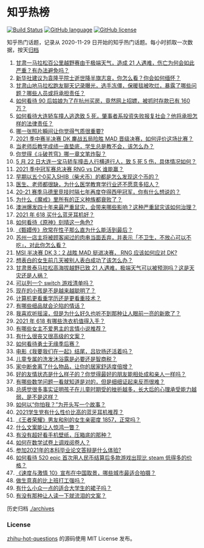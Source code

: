# 知乎热榜
[![Build Status](https://github.com/ToWeLong/zhihu-hot-questions/workflows/CI/badge.svg)](https://github.com/ToWeLong/zhihu-hot-questions/actions)
[![GitHub language](https://img.shields.io/badge/language-golang-orange.svg)](https://golang.org/)
[![GitHub license](https://img.shields.io/github/license/ToWeLong/zhihu-hot-questions)](https://github.com/ToWeLong/zhihu-hot-questions/blob/main/LICENSE)

知乎热门话题，记录从 2020-11-29 日开始的知乎热门话题。每小时抓取一次数据，按天[归档](./archives)

<!-- BEGIN -->

1. [甘肃一马拉松百公里越野赛由于极端天气，造成 21 人遇难，伤亡为何会如此严重？有办法避免吗？](https://www.zhihu.com/question/460921357)
1. [新华社建议为袁隆平院士逝世降半旗志哀，你怎么看？你会如何缅怀？](https://www.zhihu.com/question/460853429)
1. [甘肃山地马拉松跑友聊天记录曝光，选手冻僵，保暖毯被吹烂，暴露了哪些问题？哪些人员或将承担责任？](https://www.zhihu.com/question/460936873)
1. [如何看待 90 后姑娘为了在杭州买房，竟然网上招嫖，被抓时存款已有 160 万？](https://www.zhihu.com/question/460671555)
1. [如何看待大连轿车撞人逃逸致 5 死，肇事者系投资失败报复社会？他将承担怎样的法律责任？](https://www.zhihu.com/question/460975066)
1. [哪一张照片瞬间让你觉得气质很重要?](https://www.zhihu.com/question/297341335)
1. [2021 季中赛半决赛 DK 鏖战五局险胜 MAD 晋级决赛，如何评价这场比赛？](https://www.zhihu.com/question/460860760)
1. [当老师后教学成绩一直垫底，学生总是教不会，该怎么办？](https://www.zhihu.com/question/454011860)
1. [你觉得《斗破苍穹》哪一章文笔炸裂？](https://www.zhihu.com/question/455079084)
1. [5 月 22 日大连一宝马轿车撞击人行横道行人，致 5 死 5 伤，具体情况如何？](https://www.zhihu.com/question/460803059)
1. [2021 季中冠军赛总决赛 RNG vs DK 谁能赢？](https://www.zhihu.com/question/460911288)
1. [早期以五个0买入SHIB（柴犬币）的都是怎么发现这个币的？](https://www.zhihu.com/question/459885822)
1. [医生、老师都很缺，为什么医学教育学行业还不愿意多招人？](https://www.zhihu.com/question/455946878)
1. [20-21 赛季马德里竞技时隔七年再度夺得西甲冠军，你有什么想说的？](https://www.zhihu.com/question/460927424)
1. [为什么《魔戒》里所有的正义种族都衰败了？](https://www.zhihu.com/question/457060439)
1. [澳洲爆发四十年来最严重鼠灾，会带来哪些影响？这种严重鼠灾该如何治理？](https://www.zhihu.com/question/460691340)
1. [2021 年 618 买什么蓝牙耳机好？](https://www.zhihu.com/question/454900249)
1. [如何看待《原神》刻晴这一角色?](https://www.zhihu.com/question/421862145)
1. [《甄嬛传》欣常在性子那么直为什么能活到最后？](https://www.zhihu.com/question/459465431)
1. [苏州一店主将被顾客闻过的肉串当面丢弃，并表示「不卫生，不放心可以不吃」，对此你怎么看？](https://www.zhihu.com/question/460604746)
1. [MSI 半决赛 DK 3：2 战胜 MAD 挺进决赛， RNG 应该如何应对 DK?](https://www.zhihu.com/question/460911302)
1. [想表白的女生前几天被别人表白成功了该怎么办？](https://www.zhihu.com/question/457390121)
1. [甘肃景泰马拉松高海拔越野已致 21 人遇难，极端天气可以被预测吗？这是天灾还是人祸？](https://www.zhihu.com/question/460923810)
1. [可以列一个 switch 游戏清单吗？](https://www.zhihu.com/question/454703059)
1. [现在的小孩是不是越来越聪明了？](https://www.zhihu.com/question/454361471)
1. [计算机更看重学历还是更看重技术？](https://www.zhihu.com/question/454783960)
1. [有哪些细品就会沦陷的情话？](https://www.zhihu.com/question/428175362)
1. [我喜欢听摇滚，但是为什么好久也听不到那种让人眼前一亮的新歌了？](https://www.zhihu.com/question/455885166)
1. [2021 年 618 有哪些洗衣机值得入手？](https://www.zhihu.com/question/457255379)
1. [有哪些女主不爱男主的言情小说推荐？](https://www.zhihu.com/question/332914640)
1. [有什么很丧又很高级的文案？](https://www.zhihu.com/question/444780653)
1. [如何看待勇士无缘季后赛？](https://www.zhihu.com/question/460793468)
1. [电影《我要我们在一起》结尾，吕钦扬还活着吗？](https://www.zhihu.com/question/460496887)
1. [儿童专属的洗发沐浴露是必要还是智商税？](https://www.zhihu.com/question/460350405)
1. [家中断舍离了什么物品，让你的居家舒适度倍增？](https://www.zhihu.com/question/455207038)
1. [好的友情状态是什么样子的？你觉得最好的朋友能相处成和亲人一样吗？](https://www.zhihu.com/question/460839642)
1. [有哪些数学问题一看就知道是对的，但是细细证起来反而很难？](https://www.zhihu.com/question/459708225)
1. [总感觉很多事实证明孩子在儿童时期受的挫折越多，长大后的心理承受能力越弱，是不是这样？](https://www.zhihu.com/question/266704437)
1. [如何以“你怕我？”为开头写一个故事？](https://www.zhihu.com/question/460340987)
1. [2021学生党有什么性价比高的蓝牙耳机推荐？](https://www.zhihu.com/question/454899465)
1. [《王者荣耀》男友和别的女生亲密度 1857，正常吗？](https://www.zhihu.com/question/460112550)
1. [什么文案能让人惊鸿一瞥？](https://www.zhihu.com/question/451181423)
1. [有没有超好看手机壁纸，压箱底的那种？](https://www.zhihu.com/question/453445916)
1. [如何在数学试卷上调戏阅卷人？](https://www.zhihu.com/question/37124942)
1. [参加2021年的本科毕业论文答辩是什么体验?](https://www.zhihu.com/question/459519640)
1. [如何看待 520 epic 首次用人民币结算后多款游戏出现比 steam 低得多的价格？](https://www.zhihu.com/question/460584796)
1. [《速度与激情 10》宣布在中国取景，哪些城市最适合拍摄？](https://www.zhihu.com/question/459923679)
1. [做生意真的比上班打工强吗？](https://www.zhihu.com/question/327874416)
1. [有什么小众一点的适合大学生的裙子吗？](https://www.zhihu.com/question/454817357)
1. [有没有那种让人读一下就流泪的文案？](https://www.zhihu.com/question/436353347)

<!-- END -->

历史归档 [./archives](./archives)


### License
[zhihu-hot-questions](https://github.com/towelong/zhihu-hot-questions) 的源码使用 MIT License 发布。
